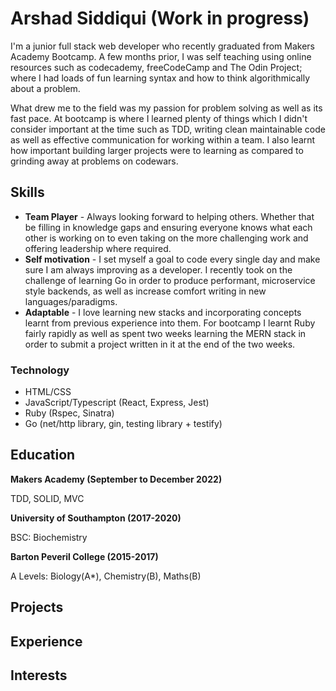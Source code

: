 # Arshad Siddiqui (Work in progress)

I'm a junior full stack web developer who recently graduated from Makers Academy Bootcamp. A few months prior, I was self teaching using online resources such as codecademy, freeCodeCamp and The Odin Project; where I had loads of fun learning syntax and how to think algorithmically about a problem.

What drew me to the field was my passion for problem solving as well as its fast pace. At bootcamp is where I learned plenty of things which I didn't consider important at the time such as TDD, writing clean maintainable code as well as effective communication for working within a team. I also learnt how important building larger projects were to learning as compared to grinding away at problems on codewars.

## Skills

- **Team Player** - Always looking forward to helping others. Whether that be filling in knowledge gaps and ensuring everyone knows what each other is working on to even taking on the more challenging work and offering leadership where required.
- **Self motivation** - I set myself a goal to code every single day and make sure I am always improving as a developer. I recently took on the challenge of learning Go in order to produce performant, microservice style backends, as well as increase comfort writing in new languages/paradigms.
- **Adaptable** - I love learning new stacks and incorporating concepts learnt from previous experience into them. For bootcamp I learnt Ruby fairly rapidly as well as spent two weeks learning the MERN stack in order to submit a project written in it at the end of the two weeks.

### Technology
- HTML/CSS
- JavaScript/Typescript (React, Express, Jest)
- Ruby (Rspec, Sinatra)
- Go (net/http library, gin, testing library + testify)

## Education

**Makers Academy (September to December 2022)**

TDD, SOLID, MVC

**University of Southampton (2017-2020)**

BSC: Biochemistry

**Barton Peveril College (2015-2017)**

A Levels: Biology(A*), Chemistry(B), Maths(B)

## Projects

## Experience

## Interests
